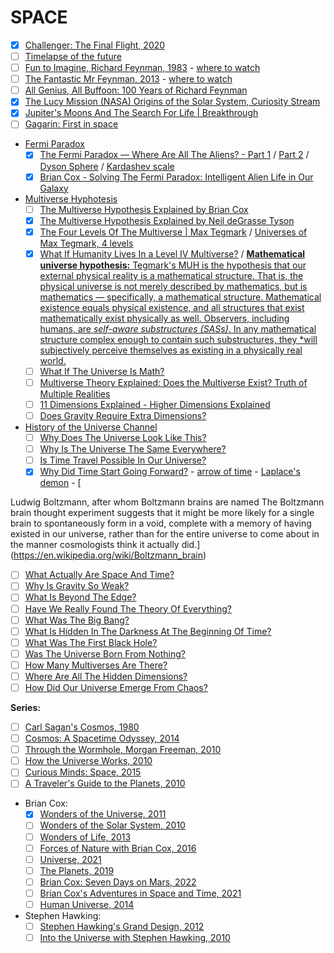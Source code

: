 # SPACE
- [x] [Challenger: The Final Flight, 2020](https://www.netflix.com/nl-en/title/81012137)
- [ ] [Timelapse of the future](https://www.youtube.com/watch?v=uD4izuDMUQA)
- [ ] [Fun to Imagine, Richard Feynman, 1983](https://www.imdb.com/title/tt1118155/?ref_=tt_sims_tt_t_3) - [where to watch](https://www.youtube.com/watch?v=P1ww1IXRfTA)
- [ ] [The Fantastic Mr Feynman, 2013](https://www.imdb.com/title/tt5182420/?ref_=tt_sims_tt_t_3) - [where to watch](https://www.youtube.com/watch?v=H9fjhQMsDW4)
- [ ] [All Genius, All Buffoon: 100 Years of Richard Feynman](https://www.youtube.com/watch?v=A8pBn8S_JPAa)
- [x] [The Lucy Mission (NASA) Origins of the Solar System, Curiosity Stream](https://curiositystream.com/video/6652)
- [x] [Jupiter's Moons And The Search For Life | Breakthrough](https://www.youtube.com/watch?v=6uEwKVVEyGg)
- [ ] [Gagarin: First in space](https://www.imdb.com/title/tt2856930/)
- [Fermi Paradox](https://en.wikipedia.org/wiki/Fermi_paradox)
   - [x] [The Fermi Paradox — Where Are All The Aliens? - Part 1](https://www.youtube.com/watch?v=sNhhvQGsMEc) / [Part 2](https://www.youtube.com/watch?v=1fQkVqno-uI) / [Dyson Sphere](https://en.wikipedia.org/wiki/Dyson_sphere) / [Kardashev scale](https://en.wikipedia.org/wiki/Kardashev_scale)
   - [x] [Brian Cox - Solving The Fermi Paradox: Intelligent Alien Life in Our Galaxy](https://www.youtube.com/watch?v=KNQuGF03Ve4)
- [Multiverse Hyphotesis](https://en.wikipedia.org/wiki/Multiverse)
   - [ ] [The Multiverse Hypothesis Explained by Brian Cox](https://www.youtube.com/watch?v=D_VrMvTNvX0)
   - [x] [The Multiverse Hypothesis Explained by Neil deGrasse Tyson](https://www.youtube.com/watch?v=h6OoaNPSZeM)
   - [x] [The Four Levels Of The Multiverse | Max Tegmark](https://youtu.be/NMx_bU1zlFY) / [Universes of Max Tegmark, 4 levels](https://space.mit.edu/home/tegmark/crazy.html)
   - [x] [What If Humanity Lives In a Level IV Multiverse?](https://youtu.be/cGJZfDmvf24) / [**Mathematical universe hypothesis:** Tegmark's MUH is the hypothesis that our external physical reality is a mathematical structure. That is, the physical universe is not merely described by mathematics, but is mathematics — specifically, a mathematical structure. Mathematical existence equals physical existence, and all structures that exist mathematically exist physically as well. Observers, including humans, are *self-aware substructures (SASs)*. In any mathematical structure complex enough to contain such substructures, they *will subjectively perceive themselves as existing in a physically real world.](https://en.wikipedia.org/wiki/Mathematical_universe_hypothesis)
   - [ ] [What If The Universe Is Math?](https://youtu.be/F__elfR3w8c)
   - [ ] [Multiverse Theory Explained: Does the Multiverse Exist? Truth of Multiple Realities](https://www.youtube.com/watch?v=TLGcmDbleWQ)
   - [ ] [11 Dimensions Explained - Higher Dimensions Explained](https://www.youtube.com/watch?v=UxubeeSqSmk)
   - [ ] [Does Gravity Require Extra Dimensions?](https://www.youtube.com/watch?v=z91oGI5aP0A)
- [History of the Universe Channel](https://www.youtube.com/@HistoryoftheUniverse)
   - [ ] [Why Does The Universe Look Like This?](https://www.youtube.com/watch?v=iDqQ9qgTWmg)
   - [ ] [Why Is The Universe The Same Everywhere?](https://www.youtube.com/watch?v=5JM9RJFMHgc)
   - [ ] [Is Time Travel Possible In Our Universe?](https://www.youtube.com/watch?v=JXZpac6TREw)
   - [x] [Why Did Time Start Going Forward?](https://www.youtube.com/watch?v=x9m0sz2sUfU) - [arrow of time](https://en.wikipedia.org/wiki/Arrow_of_time) - [Laplace's demon](https://en.wikipedia.org/wiki/Laplace%27s_demon) - [

Ludwig Boltzmann, after whom Boltzmann brains are named
The Boltzmann brain thought experiment suggests that it might be more likely for a single brain to spontaneously form in a void, complete with a memory of having existed in our universe, rather than for the entire universe to come about in the manner cosmologists think it actually did.](https://en.wikipedia.org/wiki/Boltzmann_brain)
   - [ ] [What Actually Are Space And Time?](https://www.youtube.com/watch?v=yPVQtvbiS4Y)
   - [ ] [Why Is Gravity So Weak?](https://www.youtube.com/watch?v=4IxuXuLbMoQ)
   - [ ] [What Is Beyond The Edge?](https://www.youtube.com/watch?v=_IkaetPoBZM)
   - [ ] [Have We Really Found The Theory Of Everything?](https://www.youtube.com/watch?v=E4CsY5B3BoI)
   - [ ] [What Was The Big Bang?](https://www.youtube.com/watch?v=XSCrSkK2HcQ)
   - [ ] [What Is Hidden In The Darkness At The Beginning Of Time?](https://www.youtube.com/watch?v=o6wgOd8ghRY)
   - [ ] [What Was The First Black Hole?](https://www.youtube.com/watch?v=HWVnmJpEPjk)
   - [ ] [Was The Universe Born From Nothing?](https://www.youtube.com/watch?v=MOItjGpiAfo)
   - [ ] [How Many Multiverses Are There?](https://www.youtube.com/watch?v=1jmNzlTd09E)
   - [ ] [Where Are All The Hidden Dimensions?](https://www.youtube.com/watch?v=9If-K9R3Ka4)
   - [ ] [How Did Our Universe Emerge From Chaos?](https://www.youtube.com/watch?v=qr0wyKbm7m4)

**Series:**
- [ ] [Carl Sagan's Cosmos, 1980](https://www.imdb.com/title/tt0081846/?ref_=tt_sims_tt_i_5) 
- [ ] [Cosmos: A Spacetime Odyssey, 2014](https://www.imdb.com/title/tt2395695/?ref_=tt_sims_tt_i_7)
- [ ] [Through the Wormhole, Morgan Freeman, 2010](https://www.imdb.com/title/tt1513168/?ref_=tt_sims_tt_i_2)
- [ ] [How the Universe Works, 2010](https://www.imdb.com/title/tt1832668/?ref_=tt_sims_tt_i_1)
- [ ] [Curious Minds: Space, 2015](https://www.imdb.com/title/tt6951516/)
- [ ] [A Traveler's Guide to the Planets, 2010](https://www.imdb.com/title/tt1616205/)
- Brian Cox:
   - [x] [Wonders of the Universe, 2011](https://www.imdb.com/title/tt1854226/?ref_=tt_sims_tt_i_1)
   - [ ] [Wonders of the Solar System, 2010](https://www.imdb.com/title/tt1611787/?ref_=tt_sims_tt_i_2)
   - [ ] [Wonders of Life, 2013](https://www.imdb.com/title/tt2699374/?ref_=tt_sims_tt_i_3)
   - [ ] [Forces of Nature with Brian Cox, 2016](https://www.imdb.com/title/tt5907228/?ref_=tt_sims_tt_i_4)
   - [ ] [Universe, 2021](https://www.imdb.com/title/tt15757074/?ref_=tt_sims_tt_i_7)
   - [ ] [The Planets, 2019](https://www.imdb.com/title/tt10394800/?ref_=tt_sims_tt_i_1)
   - [ ] [Brian Cox: Seven Days on Mars, 2022](https://www.imdb.com/title/tt19857396/?ref_=tt_sims_tt_i_2)
   - [ ] [Brian Cox's Adventures in Space and Time, 2021](https://www.imdb.com/title/tt14716416/)
   - [ ] [Human Universe, 2014](https://www.imdb.com/title/tt4162128/?ref_=tt_sims_tt_i_6)
- Stephen Hawking:
   - [ ] [Stephen Hawking's Grand Design, 2012](https://www.imdb.com/title/tt2203380/?ref_=tt_tpks_tt_i_1_pd_tp1_pbr_ic)
   - [ ] [Into the Universe with Stephen Hawking, 2010](https://www.imdb.com/title/tt1655078/?ref_=tt_sims_tt_i_1)
